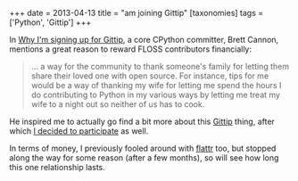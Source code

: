 +++
date = 2013-04-13
title = "am joining Gittip"
[taxonomies]
tags = ['Python', 'Gittip']
+++

In [Why I'm signing up for Gittip], a core CPython committer, Brett
Cannon, mentions a great reason to reward FLOSS contributors
financially:

> ... a way for the community to thank someone's family for letting
> them share their loved one with open source. For instance, tips for me
> would be a way of thanking my wife for letting me spend the hours I do
> contributing to Python in my various ways by letting me treat my wife
> to a night out so neither of us has to cook.

He inspired me to actually go find a bit more about this [Gittip] thing,
after which [I decided to participate] as well.

In terms of money, I previously fooled around with [flattr] too, but
stopped along the way for some reason (after a few months), so will see
how long this one relationship lasts.

  [Why I'm signing up for Gittip]: http://sayspy.blogspot.com/2013/04/why-im-signing-up-for-gittip.html
  [Gittip]: https://www.gittip.com
  [I decided to participate]: https://www.gittip.com/tshepang
  [flattr]: http://flattr.com
